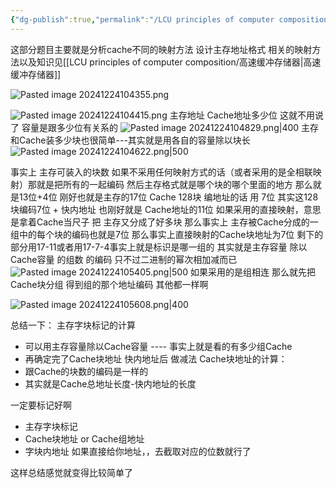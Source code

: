 ```yaml
---
{"dg-publish":true,"permalink":"/LCU principles of computer composition/专题二：编码类问题之Cache映射题/","dgPassFrontmatter":true,"noteIcon":"","created":"2024-12-02T20:14:01.164+08:00","updated":"2025-03-30T15:10:12.248+08:00"}
---
```



这部分题目主要就是分析cache不同的映射方法 设计主存地址格式
相关的映射方法以及知识见[[LCU principles of computer composition/高速缓冲存储器\|高速缓冲存储器]]

![Pasted image 20241224104355.png](/img/user/accessory/Pasted%20image%2020241224104355.png)


![Pasted image 20241224104415.png](/img/user/accessory/Pasted%20image%2020241224104415.png)
主存地址 Cache地址多少位 这就不用说了  容量是跟多少位有关系的
![Pasted image 20241224104829.png|400](/img/user/accessory/Pasted%20image%2020241224104829.png)
主存和Cache装多少块也很简单---其实就是用各自的容量除以块长
![Pasted image 20241224104622.png|500](/img/user/accessory/Pasted%20image%2020241224104622.png)

事实上 主存可装入的块数 如果不采用任何映射方式的话（或者采用的是全相联映射）那就是把所有的一起编码   然后主存格式就是哪个块的哪个里面的地方  那么就是13位+4位  刚好也就是主存的17位
Cache 128块  编地址的话 用 7位   其实这128块编码7位 + 快内地址  也刚好就是 Cache地址的11位
如果采用的直接映射，意思是拿着Cache当尺子 把 主存又分成了好多块 那么事实上 主存被Cache分成的一组中的每个块的编码也就是7位   那么事实上直接映射的Cache块地址为7位
剩下的部分用17-11或者用17-7-4事实上就是标识是哪一组的  其实就是主存容量 除以 Cache容量 的组数 的编码   只不过二进制的幂次相加减而已
![Pasted image 20241224105405.png|500](/img/user/accessory/Pasted%20image%2020241224105405.png)
如果采用的是组相连 那么就先把Cache块分组  得到组的那个地址编码 其他都一样啊

![Pasted image 20241224105608.png|400](/img/user/accessory/Pasted%20image%2020241224105608.png)


总结一下：
主存字块标记的计算
- 可以用主存容量除以Cache容量 ---- 事实上就是看的有多少组Cache
- 再确定完了Cache块地址  快内地址后  做减法
Cache块地址的计算：
- 跟Cache的块数的编码是一样的
- 其实就是Cache总地址长度-快内地址的长度

一定要标记好啊 
- 主存字块标记
- Cache块地址 or  Cache组地址
- 字块内地址
如果直接给你地址，，去截取对应的位数就行了

这样总结感觉就变得比较简单了